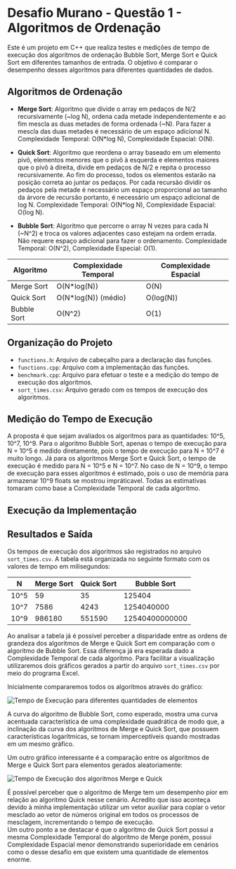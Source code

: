 # Desafio Murano - Questão 1 - Algoritmos de Ordenação


Este é um projeto em C++ que realiza testes e medições de tempo de execução dos algoritmos de ordenação Bubble Sort, Merge Sort e Quick Sort em diferentes tamanhos de entrada. O objetivo é comparar o desempenho desses algoritmos para diferentes quantidades de dados. 

## Algoritmos de Ordenação

- **Merge Sort**: Algoritmo que divide o array em pedaços de N/2 recursivamente (~log N), ordena cada metade independentemente e ao fim mescla as duas metades de forma ordenada (~N). Para fazer a mescla das duas metades é necessário de um espaço adicional N. Complexidade Temporal: O(N*log N), Complexidade Espacial: O(N).

- **Quick Sort**: Algoritmo que reordena o array baseado em um elemento pivô, elementos menores que o pivô à esquerda e elementos maiores que o pivô à direita, divide em pedaços de N/2 e repita o processo recursivamente. Ao fim do processo, todos os elementos estarão na posição correta ao juntar os pedaços. Por cada recursão dividir os pedaços pela metade é necessário um espaço proporcional ao tamanho da árvore de recursão portanto, é necessário um espaço adicional de log N. Complexidade Temporal: O(N*log N), Complexidade Espacial: O(log N).

- **Bubble Sort**: Algoritmo que percorre o array N vezes para cada N (~N^2) e troca os valores adjacentes caso estejam na ordem errada. Não requere espaço adicional para fazer o ordenamento. Complexidade Temporal: O(N^2), Complexidade Especial: O(1).

| Algoritmo     | Complexidade Temporal | Complexidade Espacial |
|---------------|----------------------|-----------------------|
| Merge Sort    | O(N*log(N))          | O(N)                  |
| Quick Sort    | O(N*log(N)) (médio)  | O(log(N))             |
| Bubble Sort   | O(N^2)               | O(1)                  |

## Organização do Projeto

- `functions.h`: Arquivo de cabeçalho para a declaração das funções.
- `functions.cpp`: Arquivo com a implementação das funções.
- `benchmark.cpp`: Arquivo para efetuar o teste e a medição do tempo de execução dos algoritmos.
- `sort_times.csv`: Arquivo gerado com os tempos de execução dos algoritmos.

## Medição do Tempo de Execução

A proposta é que sejam avaliados os algoritmos para as quantidades: 10^5, 10^7, 10^9. Para o algoritmo Bubble Sort, apenas o tempo de execução para N = 10^5 é medido diretamente, pois o tempo de execução para N = 10^7 é muito longo. Já para os algoritmos Merge Sort e Quick Sort, o tempo de execução é medido para N = 10^5 e N = 10^7. No caso de N = 10^9, o tempo de execução para esses algoritmos é estimado, pois o uso de memória para armazenar 10^9 floats se mostrou impráticavel. Todas as estimativas tomaram como base a Complexidade Temporal de cada algoritmo.

## Execução da Implementação

## Resultados e Saída

Os tempos de execução dos algoritmos são registrados no arquivo `sort_times.csv`. A tabela está organizada no seguinte formato com os valores de tempo em milisegundos:

|     N     | Merge Sort | Quick Sort | Bubble Sort     |
|-----------|------------|------------|-----------------|
|    10^5   | 59         | 35         | 125404          |
|    10^7   | 7586       | 4243       | 1254040000      |
|    10^9   | 986180     | 551590     | 12540400000000  |

Ao analisar a tabela já é possível perceber a disparidade entre as ordens de grandeza dos algoritmos de Merge e Quick Sort em comparação com o algoritmo de Bubble Sort. Essa diferença já era esperada dado a Complexidade Temporal de cada algoritmo. Para facilitar a visualização utilizaremos dois gráficos gerados a partir do arquivo `sort_times.csv` por meio do programa Excel.

Inicialmente compararemos todos os algoritmos através do gráfico:

![Tempo de Execução para diferentes quantidades de elementos]("images/tempo_execucao.png")

A curva do algoritmo de Bubble Sort, como esperado, mostra uma curva acentuada característica de uma complexidade quadrática de modo que, a inclinação da curva dos algoritmos de Merge e Quick Sort, que possuem características logarítmicas, se tornam imperceptíveis quando mostradas em um mesmo gráfico.

Um outro gráfico interessante é a comparação entre os algoritmos de Merge e Quick Sort para elementos gerados aleatoriamente:

![Tempo de Execução dos algoritmos Merge e Quick]("images/mergequick.png")

É possível perceber que o algoritmo de Merge tem um desempenho pior em relação ao algoritmo Quick nesse cenário. Acredito que isso aconteça devido à minha implementação utilizar um vetor auxiliar para copiar o vetor mesclado ao vetor de números original em todos os processos de mesclagem, incrementando o tempo de execução.  
Um outro ponto a se destacar é que o algoritmo de Quick Sort possui a mesma Complexidade Temporal do algoritmo de Merge porém, possui Complexidade Espacial menor demonstrando superioridade em cenários como o desse desafio em que existem uma quantidade de elementos enorme. 


